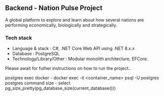 ## Backend - Nation Pulse Project

A global platform to explore and learn about how several nations are performing economically, biologically and strategically.

### Tech stack

- Language & stack : C#, .NET Core Web API using .NET 8.x.x
- Database : PostgreSQL
- Technology/Library/Other : Modular monolith architecture, EFCore.

Please await for futher instructions on how to run the project..

postgres exec docker - docker exec -it <container_name> psql -U postgres
postgres command size - select pg_size_pretty(pg_database_size(current_database()))

